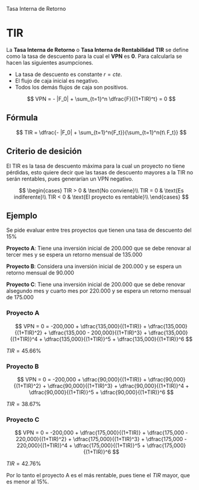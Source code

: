 Tasa Interna de Retorno

# TIR
La **Tasa Interna de Retorno** o **Tasa Interna de Rentabilidad** **TIR** se define como la tasa de descuento para la cual el **VPN** es **0**. Para calcularla se hacen las siguientes asumpciones.

* La tasa de descuento es constante $r=cte.$
* El flujo de caja inicial es negativo.
* Todos los demás flujos de caja son positivos.

$$
VPN = - |F_0| + \sum_{t=1}^n \dfrac{F}{(1+TIR)^t} = 0
$$


## Fórmula

$$
TIR = \dfrac{- |F_0| + \sum_{t=1}^n{F_t}}{\sum_{t=1}^n{t\ F_t}}
$$


## Criterio de desición
El TIR es la tasa de descuento máxima para la cual un proyecto no tiene pérdidas, esto quiere decir que las tasas de descuento mayores a la TIR no serán rentables, pues generarían un VPN negativo.

$$
\begin{cases}
TIR > 0 & \text{No conviene}\\
TIR = 0 & \text{Es indiferente}\\
TIR < 0 & \text{El proyecto es rentable}\\
\end{cases}
$$


## Ejemplo
Se pide evaluar entre tres proyectos que tienen una tasa de descuento del 15%

**Proyecto A**: Tiene  una  inversión  inicial  de 200.000  que  se  debe  renovar  al  tercer  mes  y  se  espera  un retorno mensual de 135.000

**Proyecto B**: Considera una inversión inicial de 200.000 y se espera un retorno mensual de 90.000

**Proyecto C**: Tiene una inversión inicial de 200.000 que se debe renovar alsegundo mes y cuarto mes por 220.000 y se espera un retorno mensual de 175.000

### Proyecto A

$$
VPN = 0 = -200,000 + \dfrac{135,000}{(1+TIR)} + \dfrac{135,000}{(1+TIR)^2} + \dfrac{135,000 - 200,000}{(1+TIR)^3} + \dfrac{135,000}{(1+TIR)}^4 + \dfrac{135,000}{(1+TIR)}^5 + \dfrac{135,000}{(1+TIR)}^6
$$

$TIR = 45.66\%$

### Proyecto B

$$
VPN = 0 = -200,000 + \dfrac{90,000}{(1+TIR)} + \dfrac{90,000}{(1+TIR)^2} + \dfrac{90,000}{(1+TIR)^3} + \dfrac{90,000}{(1+TIR)}^4 + \dfrac{90,000}{(1+TIR)}^5 + \dfrac{90,000}{(1+TIR)}^6
$$

$TIR = 38.67\%$

### Proyecto C

$$
VPN = 0 = -200,000 + \dfrac{175,000}{(1+TIR)} + \dfrac{175,000 - 220,000}{(1+TIR)^2} + \dfrac{175,000}{(1+TIR)^3} + \dfrac{175,000 - 220,000}{(1+TIR)}^4 + \dfrac{175,000}{(1+TIR)}^5 + \dfrac{175,000}{(1+TIR)}^6
$$

$TIR = 42.76\%$

Por lo tanto el proyecto A es el más rentable, pues tiene el $TIR$ mayor, que es menor al 15%.